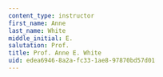 ```yaml
---
content_type: instructor
first_name: Anne
last_name: White
middle_initial: E.
salutation: Prof.
title: Prof. Anne E. White
uid: edea6946-8a2a-fc33-1ae8-97870bd57d01
---
```

